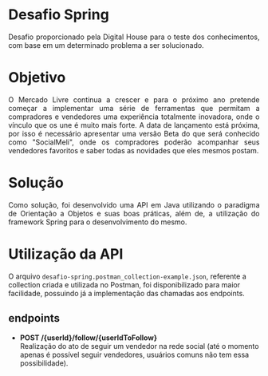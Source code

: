# Desafio Spring
  <p  align="justify">Desafio proporcionado pela Digital House para o teste dos conhecimentos, com base em um determinado problema a ser solucionado.</p>
 
# Objetivo
  <p align="justify">O Mercado Livre continua a crescer e para o próximo ano pretende começar a implementar uma série de ferramentas que permitam a compradores e vendedores uma experiência totalmente inovadora, onde o vínculo que os une é muito mais forte. A data de lançamento está próxima, por isso é necessário apresentar uma versão Beta do que será conhecido como "SocialMeli", onde os compradores poderão acompanhar seus vendedores favoritos e saber todas as novidades que eles mesmos postam.</p>

# Solução
  <p align="justify"> Como solução, foi desenvolvido uma API em Java utilizando o paradigma de Orientação a Objetos e suas boas práticas, além de, a utilização do framework Spring para o desenvolvimento do mesmo.</p>
  
# Utilização da API
  O arquivo `desafio-spring.postman_collection-example.json`, referente a collection criada e utilizada no Postman, foi disponibilizado para maior facilidade, possuindo já a implementação das chamadas aos endpoints.

##   endpoints
* **POST /{userId}/follow/{userIdToFollow}**
  </br> Realização do ato de seguir um vendedor na rede social (até o momento apenas é possível seguir vendedores, usuários comuns não tem essa possibilidade).


